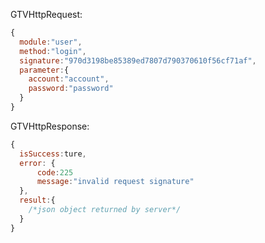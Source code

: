 

GTVHttpRequest:
``` javascript
{
  module:"user",
  method:"login",
  signature:"970d3198be85389ed7807d790370610f56cf71af",
  parameter:{
    account:"account",
    password:"password"
  }
}
```

GTVHttpResponse:
```javascript
{
  isSuccess:ture,
  error: {
      code:225
      message:"invalid request signature"
  },
  result:{
    /*json object returned by server*/
  }
}
```

